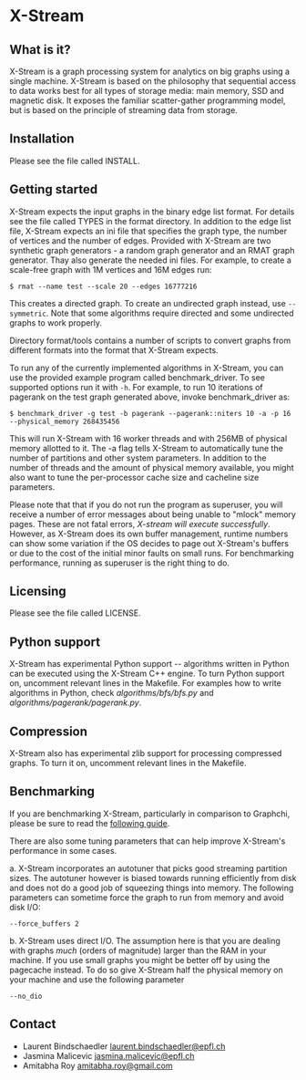 X-Stream
========

What is it?
-----------

X-Stream is a graph processing system for analytics on big graphs using a single machine. X-Stream is based on the philosophy that sequential access to data works best for all types of storage media: main memory, SSD and magnetic disk. It exposes the familiar scatter-gather programming model, but is based on the principle of streaming data from storage.

Installation
------------
Please see the file called INSTALL.

Getting started
---------------

X-Stream expects the input graphs in the binary edge list format. For details see the file called TYPES in the format directory. In addition to the edge list file, X-Stream expects an ini file that specifies the graph type, the number of vertices and the number of edges. Provided with X-Stream are two synthetic graph generators - a random graph generator and an RMAT graph generator. Thay also generate the needed ini files. For example, to create a scale-free graph with 1M vertices and 16M edges run:
    
    $ rmat --name test --scale 20 --edges 16777216

This creates a directed graph. To create an undirected graph instead, use `--symmetric`. Note that some algorithms require directed and some undirected graphs to work properly.

Directory format/tools contains a number of scripts to convert graphs from different formats into the format that X-Stream expects.

To run any of the currently implemented algorithms in X-Stream, you can use the provided example program called benchmark_driver. To see supported options run it with `-h`. For example, to run 10 iterations of pagerank on the test graph generated above, invoke benchmark_driver as:

    $ benchmark_driver -g test -b pagerank --pagerank::niters 10 -a -p 16 --physical_memory 268435456

This will run X-Stream with 16 worker threads and with 256MB of physical memory allotted to it. The -a flag tells X-Stream to automatically tune the number of partitions and other system parameters. In addition to the number of threads and the amount of physical memory available, you might also want to tune the per-processor cache size and cacheline size parameters.

Please note that that if you do not run the program as superuser, you will receive a number of error messages about being unable to "mlock" memory pages. These are not fatal errors, *X-stream will execute successfully*. However, as X-Stream does its own buffer management, runtime numbers can show some variation if the OS decides to page out X-Stream's buffers or due to the cost of the initial minor faults on small runs. For benchmarking performance, running as superuser is the right thing to do.

Licensing
---------
Please see the file called LICENSE.

Python support
--------------
X-Stream has experimental Python support -- algorithms written in Python can be executed using the X-Stream C++ engine. To turn Python support on, uncomment relevant lines in the Makefile. For examples how to write algorithms in Python, check *algorithms/bfs/bfs.py* and
*algorithms/pagerank/pagerank.py*.

Compression
-----------

X-Stream also has experimental zlib support for processing compressed graphs. To turn it on, uncomment relevant lines in the Makefile.

Benchmarking
-----------
If you are benchmarking X-Stream, particularly in comparison to Graphchi, please be sure to read the [following guide](http://labos.epfl.ch/files/content/sites/labos/files/x-stream-code/benchmarking.pdf).

There are also some tuning parameters that can help improve X-Stream's performance in some cases.

a. X-Stream incorporates an autotuner that picks good streaming partition sizes. The autotuner however is biased towards running efficiently from disk and does not do a good job of squeezing things into memory. The following parameters can sometime force the graph to run from memory and avoid disk I/O:

    --force_buffers 2

b. X-Stream uses direct I/O. The assumption here is that you are dealing with graphs *much* (orders of magnitude) larger than the RAM in your machine. If you use small graphs you might be better off by using the pagecache instead. To do so give X-Stream half the physical memory on your machine and use the following parameter

    --no_dio

Contact
-------
- Laurent Bindschaedler <laurent.bindschaedler@epfl.ch>
- Jasmina Malicevic <jasmina.malicevic@epfl.ch>
- Amitabha Roy <amitabha.roy@gmail.com>

